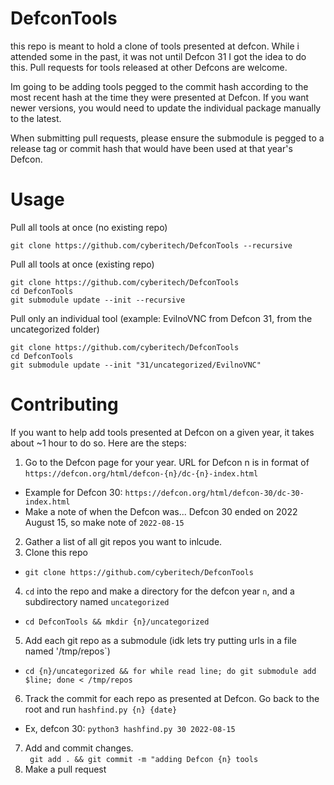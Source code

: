 # DefconTools
this repo is meant to hold a clone of tools presented at defcon.  While i attended some in the past, it was not until Defcon 31 I got the idea to do this.  Pull requests for tools released at other Defcons 
are welcome.  

Im going to be adding tools pegged to the commit hash according to the most recent hash at the time they were presented at Defcon.  If you want newer versions, you would need to update the individual package manually to the latest.

When submitting pull requests, please ensure the submodule is pegged to a release tag or commit hash that would have been used at that year's Defcon.

# Usage
Pull all tools at once (no existing repo)
```
git clone https://github.com/cyberitech/DefconTools --recursive
```
Pull all tools at once (existing repo)
```
git clone https://github.com/cyberitech/DefconTools
cd DefconTools
git submodule update --init --recursive
```
Pull only an individual tool (example: EvilnoVNC from Defcon 31, from the uncategorized folder)
```
git clone https://github.com/cyberitech/DefconTools
cd DefconTools
git submodule update --init "31/uncategorized/EvilnoVNC"
```
# Contributing
If you want to help add tools presented at Defcon on a given year, it takes about ~1 hour to do so.  Here are the steps:
1. Go to the Defcon page for your year.  URL for Defcon n is in format of `https://defcon.org/html/defcon-{n}/dc-{n}-index.html`
 * Example for Defcon 30: `https://defcon.org/html/defcon-30/dc-30-index.html`
 * Make a note of when the Defcon was... Defcon 30 ended on 2022 August 15, so make note of `2022-08-15`
2. Gather a list of all git repos you want to inlcude.
3. Clone this repo
 * `git clone https://github.com/cyberitech/DefconTools`
4. `cd` into the repo and make a directory for the defcon year `n`, and a subdirectory named `uncategorized`
 * `cd DefconTools && mkdir {n}/uncategorized`
5. Add each git repo as a submodule (idk lets try putting urls in a file named '/tmp/repos`)
 * `cd {n}/uncategorized && for while read line; do git submodule add $line; done < /tmp/repos`
6. Track the commit for each repo as presented at Defcon.  Go back to the root and run `hashfind.py {n} {date}`
 * Ex, defcon 30:  `python3 hashfind.py 30 2022-08-15`
7. Add and commit changes.  
 ` git add . && git commit -m "adding Defcon {n} tools`
8. Make a pull request
